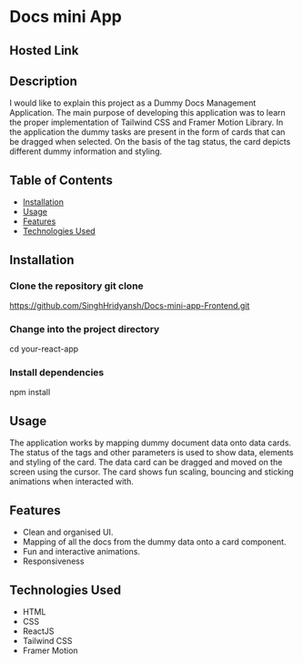 # Docs mini App

## Hosted Link



## Description

I would like to explain this project as a Dummy Docs Management Application. The main purpose of developing this application was to learn the proper implementation of Tailwind CSS and Framer Motion Library. In the application the dummy tasks are present in the form of cards that can be dragged when selected. On the basis of the tag status, the card depicts different dummy information and styling. 

## Table of Contents

- [Installation](#installation)
- [Usage](#usage)
- [Features](#features)
- [Technologies Used](#technologies-used)

## Installation

### Clone the repository git clone

https://github.com/SinghHridyansh/Docs-mini-app-Frontend.git

### Change into the project directory

cd your-react-app

### Install dependencies

npm install

## Usage

The application works by mapping dummy document data onto data cards. The status of the tags and other parameters is used to show data, elements and styling of the card.
The data card can be dragged and moved on the screen using the cursor. The card shows fun scaling, bouncing and sticking animations when interacted with.

## Features

- Clean and organised UI.
- Mapping of all the docs from the dummy data onto a card component.
- Fun and interactive animations.
- Responsiveness

## Technologies Used

- HTML
- CSS
- ReactJS
- Tailwind CSS
- Framer Motion
